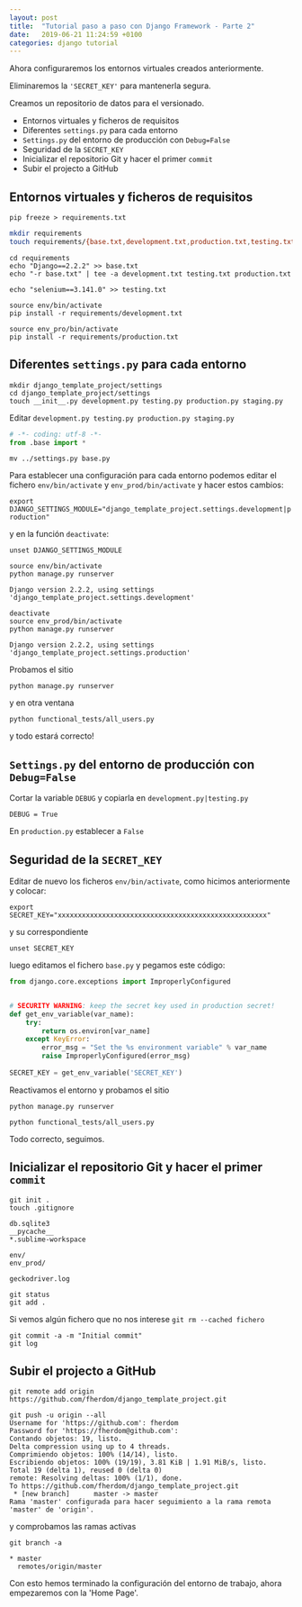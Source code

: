 ```yaml
---
layout: post
title:  "Tutorial paso a paso con Django Framework - Parte 2"
date:   2019-06-21 11:24:59 +0100
categories: django tutorial
---
```


Ahora configuraremos los entornos virtuales creados anteriormente.

Eliminaremos la `'SECRET_KEY'` para mantenerla segura.

Creamos un repositorio de datos para el versionado.

* Entornos virtuales y ficheros de requisitos
* Diferentes `settings.py` para cada entorno
* `Settings.py` del entorno de producción con `Debug=False`
* Seguridad de la `SECRET_KEY`
* Inicializar el repositorio Git y hacer el primer `commit` 
* Subir el projecto a GitHub


Entornos virtuales y ficheros de requisitos
-------------------------------------------

`pip freeze > requirements.txt`

```bash
mkdir requirements
touch requirements/{base.txt,development.txt,production.txt,testing.txt}
```

```
cd requirements
echo "Django==2.2.2" >> base.txt
echo "-r base.txt" | tee -a development.txt testing.txt production.txt
```

`echo "selenium==3.141.0" >> testing.txt`

```
source env/bin/activate
pip install -r requirements/development.txt

source env_pro/bin/activate
pip install -r requirements/production.txt
```

Diferentes `settings.py` para cada entorno
------------------------------------------

```
mkdir django_template_project/settings
cd django_template_project/settings
touch __init__.py development.py testing.py production.py staging.py
```

Editar `development.py testing.py production.py staging.py`

```python
# -*- coding: utf-8 -*-
from .base import *
```

`mv ../settings.py base.py`


Para establecer una configuración para cada entorno podemos editar el fichero `env/bin/activate` y `env_prod/bin/activate` y hacer estos cambios:

`export DJANGO_SETTINGS_MODULE="django_template_project.settings.development|production"` 

y en la función `deactivate`:

`unset DJANGO_SETTINGS_MODULE`

```
source env/bin/activate
python manage.py runserver

Django version 2.2.2, using settings 'django_template_project.settings.development'
```

```
deactivate
source env_prod/bin/activate
python manage.py runserver

Django version 2.2.2, using settings 'django_template_project.settings.production'
```

Probamos el sitio

`python manage.py runserver`

y en otra ventana

`python functional_tests/all_users.py`

y todo estará correcto!

`Settings.py` del entorno de producción con `Debug=False`
---------------------------------------------------------

Cortar la variable `DEBUG` y copiarla en `development.py|testing.py`

`DEBUG = True`

En `production.py` establecer a `False`

Seguridad de la `SECRET_KEY`
----------------------------

Editar de nuevo los ficheros `env/bin/activate`, como hicimos anteriormente y colocar:

`export SECRET_KEY="xxxxxxxxxxxxxxxxxxxxxxxxxxxxxxxxxxxxxxxxxxxxxxxxxxxx"`

y su correspondiente 

`unset SECRET_KEY`

luego editamos el fichero  `base.py` y pegamos este código:

```python
from django.core.exceptions import ImproperlyConfigured


# SECURITY WARNING: keep the secret key used in production secret! 
def get_env_variable(var_name):
    try:
        return os.environ[var_name]
    except KeyError:
        error_msg = "Set the %s environment variable" % var_name
        raise ImproperlyConfigured(error_msg)
 
SECRET_KEY = get_env_variable('SECRET_KEY')
```

Reactivamos el entorno y probamos el sitio

`python manage.py runserver`

`python functional_tests/all_users.py`

Todo correcto, seguimos.

Inicializar el repositorio Git y hacer el primer `commit` 
-----------------------------------------------------------

 ```
 git init .
 touch .gitignore
 ```
 
 ```text
 db.sqlite3
__pycache__
*.sublime-workspace

env/
env_prod/

geckodriver.log
```

```
git status
git add .
```

Si vemos algún fichero que no nos interese `git rm --cached fichero`

```
git commit -a -m "Initial commit"
git log
```

Subir el projecto a GitHub
--------------------------

`git remote add origin https://github.com/fherdom/django_template_project.git`

```
git push -u origin --all
Username for 'https://github.com': fherdom
Password for 'https://fherdom@github.com': 
Contando objetos: 19, listo.
Delta compression using up to 4 threads.
Comprimiendo objetos: 100% (14/14), listo.
Escribiendo objetos: 100% (19/19), 3.81 KiB | 1.91 MiB/s, listo.
Total 19 (delta 1), reused 0 (delta 0)
remote: Resolving deltas: 100% (1/1), done.
To https://github.com/fherdom/django_template_project.git
 * [new branch]      master -> master
Rama 'master' configurada para hacer seguimiento a la rama remota 'master' de 'origin'.
```

y comprobamos las ramas activas

`git branch -a`

```
* master
  remotes/origin/master
```

Con esto hemos terminado la configuración del entorno de trabajo, ahora empezaremos con la 'Home Page'.